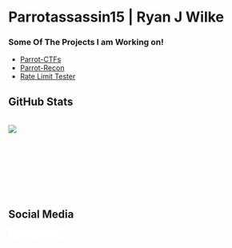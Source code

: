 # Parrotassassin15 | Ryan J Wilke 

### Some Of The Projects I am Working on! 

* [Parrot-CTFs](https://github.com/Parrot-CTFs)
* [Parrot-Recon](https://github.com/parrotassassin15/parrot-recon)
* [Rate Limit Tester](https://github.com/parrotassassin15/rate-limit-tester-script)

## GitHub Stats
<br />
<img align="left" src="https://github-readme-stats.vercel.app/api?username=parrotassassin15&show_icons=true&show_border=false" />

<br />
<br />
<br />
<br />
<br />
<br />
<br />

<br />

<h2> Social Media </h2>

[<img align="left" alt="website" width="22px" src="icons/globe-solid.svg" />][Website]
[<img align="left" alt="linkedin" width="22px" src="icons/linkedin-brands-solid.svg" />][Linkdin]
[<img align="left" alt="discord" width="22px" src="icons/discord-brands-solid.svg" />][Discord]
[<img align="left" alt="instagram" width="22px" src="icons/instagram-brands-solid.svg" />][Instagram]
[<img align="left" alt="tiktok" width="22px" src="icons/tiktok-brands-solid.svg" />][Tiktok]


<br />
<br />

[Linkdin]: https://www.linkedin.com/in/ryan-wilke-8299b71b2
[Parrot-CTFs]: https://github.com/Parrot-CTFs
[Website]: https://parrot-ctfs.com
[Tiktok]: https://tiktok.com/@parrotassassin15
[Instagram]: https://instagram.com/parrotassassin15
[Discord]: https://discord.parrot-ctfs.com



